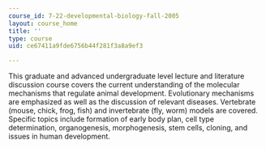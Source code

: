 ```yaml
---
course_id: 7-22-developmental-biology-fall-2005
layout: course_home
title: ''
type: course
uid: ce67411a9fde6756b44f281f3a8a9ef3

---
```

This graduate and advanced undergraduate level lecture and literature discussion course covers the current understanding of the molecular mechanisms that regulate animal development. Evolutionary mechanisms are emphasized as well as the discussion of relevant diseases. Vertebrate (mouse, chick, frog, fish) and invertebrate (fly, worm) models are covered. Specific topics include formation of early body plan, cell type determination, organogenesis, morphogenesis, stem cells, cloning, and issues in human development.
